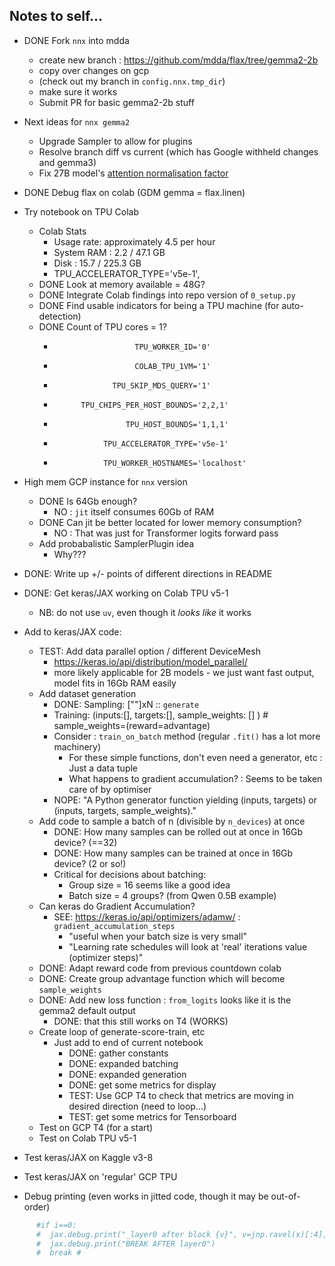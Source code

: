 
## Notes to self...

* DONE Fork `nnx` into mdda 
  + create new branch : https://github.com/mdda/flax/tree/gemma2-2b
  + copy over changes on gcp
  + (check out my branch in `config.nnx.tmp_dir`)
  + make sure it works 
  + Submit PR for basic gemma2-2b stuff

* Next ideas for `nnx gemma2`
  + Upgrade Sampler to allow for plugins
  + Resolve branch diff vs current (which has Google withheld changes and gemma3)
  + Fix 27B model's [attention normalisation factor](https://github.com/google-deepmind/gemma/blob/main/gemma/transformer.py#L235)


* DONE Debug flax on colab (GDM gemma = flax.linen)

* Try notebook on TPU Colab
  + Colab Stats
    - Usage rate: approximately 4.5 per hour
    - System RAM : 2.2 / 47.1 GB
    - Disk : 15.7 / 225.3 GB
    - TPU_ACCELERATOR_TYPE='v5e-1',
  + DONE Look at memory available = 48G?
  + DONE Integrate Colab findings into repo version of `0_setup.py`
  + DONE Find usable indicators for being a TPU machine (for auto-detection)
  + DONE Count of TPU cores = 1?
    -                       TPU_WORKER_ID='0'
    -                       COLAB_TPU_1VM='1'
    -                  TPU_SKIP_MDS_QUERY='1'
    -           TPU_CHIPS_PER_HOST_BOUNDS='2,2,1'
    -                     TPU_HOST_BOUNDS='1,1,1'
    -                TPU_ACCELERATOR_TYPE='v5e-1'
    -                TPU_WORKER_HOSTNAMES='localhost'

* High mem GCP instance for `nnx` version
  + DONE Is 64Gb enough? 
    - NO : `jit` itself consumes 60Gb of RAM
  + DONE Can jit be better located for lower memory consumption?
    - NO : That was just for Transformer logits forward pass
  + Add probabalistic SamplerPlugin idea
    - Why???

* DONE: Write up +/- points of different directions in README

* DONE: Get keras/JAX working on Colab TPU v5-1
  + NB: do not use `uv`, even though it *looks like* it works

* Add to keras/JAX code:
  - TEST: Add data parallel option / different DeviceMesh
    + https://keras.io/api/distribution/model_parallel/
    + more likely applicable for 2B models - we just want fast output, model fits in 16Gb RAM easily
  - Add dataset generation
    + DONE: Sampling: [""]xN :: `generate`
    + Training: (inputs:[], targets:[], sample_weights: [] ) # sample_weights=(reward=advantage)
    + Consider : `train_on_batch` method (regular `.fit()` has a lot more machinery)
      - For these simple functions, don't even need a generator, etc : Just a data tuple
      - What happens to gradient accumulation? : Seems to be taken care of by optimiser
    + NOPE: "A Python generator function yielding (inputs, targets) or (inputs, targets, sample_weights)."
  - Add code to sample a batch of n (divisible by `n_devices`) at once
    + DONE: How many samples can be rolled out at once in 16Gb device? (==32)
    + DONE: How many samples can be trained at once in 16Gb device? (2 or so!)
    + Critical for decisions about batching:
      * Group size = 16 seems like a good idea
      * Batch size = 4 groups? (from Qwen 0.5B example) 
  - Can keras do Gradient Accumulation?
    + SEE: https://keras.io/api/optimizers/adamw/ : `gradient_accumulation_steps`
      * "useful when your batch size is very small"
      * "Learning rate schedules will look at 'real' iterations value (optimizer steps)"
  - DONE: Adapt reward code from previous countdown colab
  - DONE: Create group advantage function which will become `sample_weights`
  - DONE: Add new loss function : `from_logits` looks like it is the gemma2 default output
    + DONE: that this still works on T4 (WORKS)
  - Create loop of generate-score-train, etc
    + Just add to end of current notebook
      * DONE: gather constants
      * DONE: expanded batching
      * DONE: expanded generation
      * DONE: get some metrics for display
      * TEST: Use GCP T4 to check that metrics are moving in desired direction (need to loop...)
      * TEST: get some metrics for Tensorboard
  - Test on GCP T4 (for a start)
  - Test on Colab TPU v5-1

* Test keras/JAX on Kaggle v3-8

* Test keras/JAX on 'regular' GCP TPU




* Debug printing (even works in jitted code, though it may be out-of-order)
```python
      #if i==0:
      #  jax.debug.print("_layer0 after block {v}", v=jnp.ravel(x)[:4],)
      #  jax.debug.print("BREAK AFTER layer0")
      #  break # 
```
